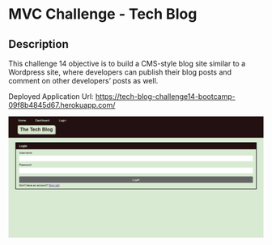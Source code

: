 # MVC Challenge - Tech Blog

## Description
This challenge 14 objective is to build a CMS-style blog site similar to a Wordpress site, where developers can publish their blog posts and comment on other developers’ posts as well.

Deployed Application Url: https://tech-blog-challenge14-bootcamp-09f8b4845d67.herokuapp.com/

![Tech Blog Login screenshot](./public/images/Tech-Blog-ss.PNG)

